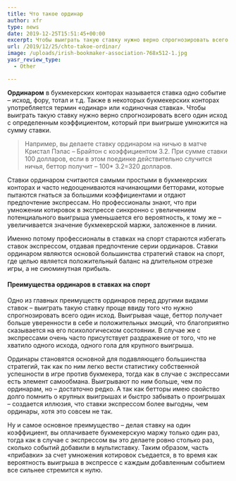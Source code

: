 ```yaml
---
title: Что такое ординар
author: xfr
type: news
date: 2019-12-25T15:51:45+00:00
excerpt: Чтобы выиграть такую ставку нужно верно спрогнозировать всего один исход с определенным коэффициентом, который при выигрыше умножится на сумму ставки...
url: /2019/12/25/chto-takoe-ordinar/
image: /uploads/irish-bookmaker-association-768x512-1.jpg
yasr_review_type:
  - Other

---
```

**Ординаром** в букмекерских конторах называется ставка одно событие – исход, фору, тотал и т.д. Также в некоторых букмекерских конторах употребляется термин &#171;одинар&#187; или &#171;одиночная ставка&#187;. Чтобы выиграть такую ставку нужно верно спрогнозировать всего один исход с определенным коэффициентом, который при выигрыше умножится на сумму ставки.

> Например, вы делаете ставку ординаром на ничью в матче Кристал Пэлас – Брайтон с коэффициентом 3.2. При сумме ставки 100 долларов, если в этом поединке действительно случится ничья, беттор получит – 100* 3.2=320 долларов.

Ставки ординаром считаются самыми простыми в букмекерских конторах и часто недооцениваются начинающими бетторами, которые пытаются гнаться за большими коэффициентами и отдают предпочтение экспрессам. Но профессионалы знают, что при умножении котировок в экспрессе синхронно с увеличением потенциального выигрыша уменьшается его вероятность, к тому же – увеличивается значение букмекерской маржи, заложенное в линии.

Именно потому профессионалы в ставках на спорт стараются избегать ставок экспрессом, отдавая предпочтение серии ординаров. Ставки ординаром являются основой большинства стратегий ставок на спорт, где целью является положительный баланс на длительном отрезке игры, а не сиюминутная прибыль.





#### Преимущества ординаров в ставках на спорт

Одно из главных преимуществ ординаров перед другими видами ставок – выиграть такую ставку проще ввиду того что нужно спрогнозировать всего один исход. Выигрывая чаще, беттор получает больше уверенности в себе и положительных эмоций, что благоприятно сказывается на его психологическом состоянии. В случае же с экспрессами очень часто присутствует раздражение от того, что не хватило одного исхода, одного гола для крупного выигрыша.

Ординары становятся основной для подавляющего большинства стратегий, так как по ним легко вести статистику собственной успешности в игре против букмекера, тогда как в случае с экспрессами есть элемент самообмана. Выигрывают по ним больше, чем по ординарам, но – достаточно редко. А так как бетторы имею свойство долго помнить о крупных выигрышах и быстро забывать о проигрышах – создается иллюзия, что ставки экспрессом более выгодны, чем ординары, хотя это совсем не так.

Ну и самое основное преимущество – делая ставку на один коэффициент, вы оплачиваете букмекерскую маржу только один раз, тогда как в случае с экспрессом вы это делаете ровно столько раз, сколько событий добавили в мультиставку. Таким образом, часть &#171;прибавки&#187; за счет умножения котировок съедается, в то время как вероятность выигрыша в экспрессе с каждым добавленным событием все сильнее стремится к нулю.